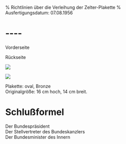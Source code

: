 % Richtlinien über die Verleihung der Zelter-Plakette
% Ausfertigungsdatum: 07.08.1956
 
# ----

Vorderseite

Rückseite

![](https://www.gesetze-im-internet.de/normengrafiken/bgbl1_2014/j1761-1_0010.jpg)

![](https://www.gesetze-im-internet.de/normengrafiken/bgbl1_2014/j1761-1_0020.jpg)

Plakette: oval, Bronze  
Originalgröße: 16 cm hoch, 14 cm breit.

# Schlußformel

Der Bundespräsident  
Der Stellvertreter des Bundeskanzlers  
Der Bundesminister des Innern
